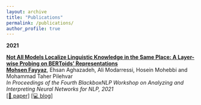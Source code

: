 ```yaml
---
layout: archive
title: "Publications"
permalink: /publications/
author_profile: true
---
```


<!-- {% if author.googlescholar %}
  You can also find my articles on <u><a href="{{author.googlescholar}}">my Google Scholar profile</a>.</u>
{% endif %} -->

<b>2021</b>

<b>[Not All Models Localize Linguistic Knowledge in the Same Place: A Layer-wise Probing on BERToids’ Representations](https://arxiv.org/abs/2109.05958)</b> <br>
<b><u>Mohsen Fayyaz</u></b>, Ehsan Aghazadeh, Ali Modarressi, Hosein Mohebbi and Mohammad Taher Pilehvar <br>
<i>In Proceedings of the Fourth BlackboxNLP Workshop on Analyzing and Interpreting Neural Networks for NLP, 2021</i>
<br>[[📝 paper]](https://arxiv.org/abs/2109.05958) [[💻 blog]](/posts/layer-wise-probing-on-bertoids/)

<!-- {% include base_path %}

{% for post in site.publications reversed %}
  {% include archive-single.html %}
{% endfor %} -->
